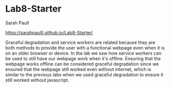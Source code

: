 # Lab8-Starter

Sarah Paull

https://sarahpaulll.github.io/Lab8-Starter/ 

Graceful degradation and service workers are related because they are both methods to provide the user with a functional webpage even when it is on an older browser or device. In the lab we saw how service workers can be used to still have our webpage work when it's offline. Ensuring that the webpage works offline can be considered graceful degradation since we ensured that the webpage still worked even without internet, which is similar to the previous labs when we used graceful degradation to ensure it still worked without javascript. 
